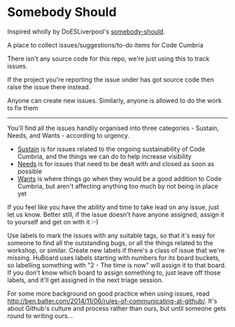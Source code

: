 Somebody Should
===============

Inspired wholly by DoESLiverpool's [somebody-should](https://github.com/DoESLiverpool/somebody-should).

A place to collect issues/suggestions/to-do items for Code Cumbria

There isn't any source code for this repo, we're just using this to track issues.

If the project you're reporting the issue under has got source code then raise the issue there instead.

Anyone can create new issues.  Similarly, anyone is allowed to do the work to fix them 

---

You'll find all the issues handily organised into three categories - Sustain, Needs, and Wants - according to urgency. 

 * [Sustain](https://github.com/CodeCumbria/somebody-should/labels/1%20-%20Sustain) is for issues related to the ongoing sustainability of Code Cumbria, and the things we can do to help increase visibility 
 * [Needs](https://github.com/CodeCumbria/somebody-should/labels/2%20-%20Needs) is for issues that need to be dealt with and closed as soon as possible 
 * [Wants](https://github.com/CodeCumbria/somebody-should/labels/3%20-%20Wants) is where things go when they would be a good addition to Code Cumbria, but aren't affecting anything too much by not being in place yet

If you feel like you have the ability and time to take lead on any issue, just let us know.  Better still, if the issue doesn't have anyone assigned, assign it to yourself and get on with it :-)

Use labels to mark the issues with any suitable tags, so that it's easy for someone to find all the outstanding bugs, or all the things related to the workshop, or similar.  Create new labels if there's a class of issue that we're missing.  HuBoard uses labels starting with numbers for its board buckets, so labelling something with "2 - The time is now" will assign it to that board.  If you don't know which board to assign something to, just leave off those labels, and it'll get assigned in the next triage session.

For some more background on good practice when using issues, read http://ben.balter.com/2014/11/06/rules-of-communicating-at-github/.  It's about Github's culture and process rather than ours, but until someone gets round to writing ours...

